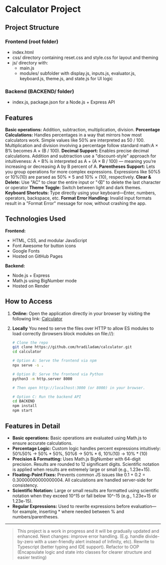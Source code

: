 # Calculator Project


## Project Structure

### Frontend (root folder)
- index.html
- css/ directory containing reset.css and style.css for layout and theming
- js/ directory with: 
   - main.js
   - modules/ subfolder with display.js, inputs.js, evaluator.js, keyboard.js, theme.js, and state.js for UI logic

### Backend (BACKEND/ folder)
- index.js, package.json for a Node.js + Express API

## Features

**Basic operations:** Addition, subtraction, multiplication, division.
**Percentage Calculations:** Handles percentages in a way that mirrors how most calculators work. Simple values like 50% are interpreted as 50 / 100. Multiplication and division involving a percentage follow standard math:A × B% becomes A × (B / 100).
**Decimal Support:** Enables precise decimal calculations. Addition and subtraction use a "discount-style" approach for intuitiveness:
A + B% is interpreted as A + (A × B / 100) — meaning you’re increasing or decreasing A by B percent of A.
**Parentheses Support:** Lets you group operations for more complex expressions. Expressions like 50%5 or 10%(10) are parsed as 50% × 5 and 10% × (10), respectively.
**Clear & Delete:** Use "AC" to clear the entire input or "⌫" to delete the last character or operator
**Theme Toggle:** Switch between light and dark themes.
**Keyboard Shortcuts:** Type directly using your keyboard—Enter, numbers, operators, backspace, etc.
**Format Error Handling:** Invalid input formats result in a "Format Error" message for now, without crashing the app.


## Technologies Used

**Frontend:** 
- HTML, CSS, and modular JavaScript
- Font Awesome for button icons
- Google Fonts
- Hosted on GitHub Pages

**Backend:**
- Node.js + Express
- Math.js using BigNumber mode
- Hosted on Render


## How to Access

1. **Online:** Open the application directly in your browser by visiting the following link: [Calculator](https://hradiladam.github.io/calculator/)

2. **Locally** You need to serve the files over HTTP to allow ES modules to load correctly (browsers block modules on file://):  
   
   ```bash
   # Clone the repo
   git clone https://github.com/hradiladam/calculator.git
   cd calculator

   # Option A: Serve the frontend via npm
   npx serve -s .

   # Option B: Serve the frontend via Python
   python3 -m http.server 8000

   # Then open http://localhost:3000 (or 8000) in your browser.

   # Option C: Run the backend API
   cd BACKEND
   npm install
   npm start
   ```


## Features in Detail

- **Basic operations:** Basic operations are evaluated using Math.js to ensure accurate calculations. 
- **Percentage Logic:** Custom logic handles percent expressions intuitively: 50%50% → 50% * 50%, 50%6 → 50% * 6, 10%(10) → 10% * (10)
- **Precision & Formatting:** Uses Math.js BigNumber with 64-digit precision. Results are rounded to 12 significant digits. Scientific notation is applied when results are extremely large or small (e.g., 1.23e+15).
- **Floating-Point Fixes:** Prevents common JS issues like 0.1 + 0.2 = 0.30000000000000004. All calculations are handled server-side for consistency.
- **Scientific Notation:** Large or small results are formatted using scientific notation when they exceed 10^15 or fall below 10^-15 (e.g., 1.23e+15 or 1.23e-15).
- **Regular Expressions:** Used to rewrite expressions before evaluation—for example, inserting * where needed between % and numbers/parentheses.

---

> This project is a work in progress and it will be gradually updated and enhanced. Next changes: improve error handling. (E.g. handle divide-by-zero with a user-friendly alert instead of Infinity, etc). Rewrite to Typescript (better typing and IDE support). Refactor to OOP (Encapsulate logic and state into classes for clearer structure and easier testing)